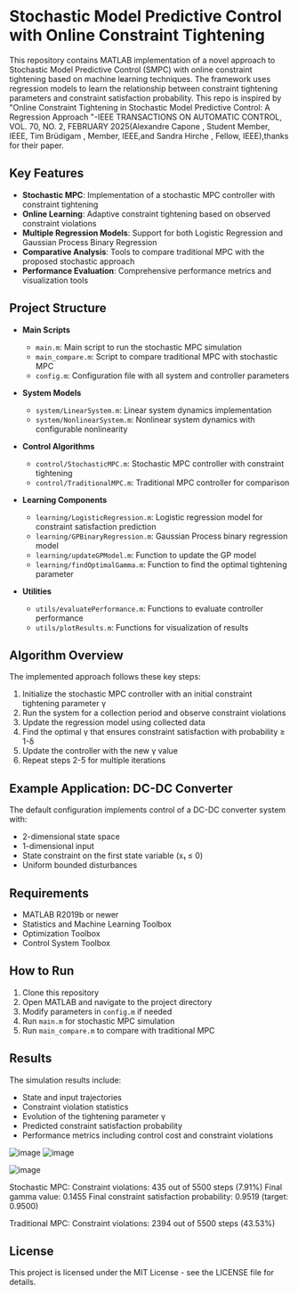 #  Stochastic Model Predictive Control with Online Constraint Tightening

This repository contains MATLAB implementation of a novel approach to Stochastic Model Predictive Control (SMPC) with online constraint tightening based on machine learning techniques. The framework uses regression models to learn the relationship between constraint tightening parameters and constraint satisfaction probability.
This repo is  inspired by "Online Constraint Tightening in Stochastic Model Predictive Control: A Regression Approach "-IEEE TRANSACTIONS ON AUTOMATIC CONTROL, VOL. 70, NO. 2, FEBRUARY 2025(Alexandre Capone , Student Member, IEEE, Tim Brüdigam , Member, IEEE,and Sandra Hirche , Fellow, IEEE),thanks for their paper.
## Key Features

- **Stochastic MPC**: Implementation of a stochastic MPC controller with constraint tightening
- **Online Learning**: Adaptive constraint tightening based on observed constraint violations
- **Multiple Regression Models**: Support for both Logistic Regression and Gaussian Process Binary Regression
- **Comparative Analysis**: Tools to compare traditional MPC with the proposed stochastic approach
- **Performance Evaluation**: Comprehensive performance metrics and visualization tools

## Project Structure

- **Main Scripts**
  - `main.m`: Main script to run the stochastic MPC simulation
  - `main_compare.m`: Script to compare traditional MPC with stochastic MPC
  - `config.m`: Configuration file with all system and controller parameters

- **System Models**
  - `system/LinearSystem.m`: Linear system dynamics implementation
  - `system/NonlinearSystem.m`: Nonlinear system dynamics with configurable nonlinearity

- **Control Algorithms**
  - `control/StochasticMPC.m`: Stochastic MPC controller with constraint tightening
  - `control/TraditionalMPC.m`: Traditional MPC controller for comparison

- **Learning Components**
  - `learning/LogisticRegression.m`: Logistic regression model for constraint satisfaction prediction
  - `learning/GPBinaryRegression.m`: Gaussian Process binary regression model
  - `learning/updateGPModel.m`: Function to update the GP model
  - `learning/findOptimalGamma.m`: Function to find the optimal tightening parameter

- **Utilities**
  - `utils/evaluatePerformance.m`: Functions to evaluate controller performance
  - `utils/plotResults.m`: Functions for visualization of results

## Algorithm Overview

The implemented approach follows these key steps:

1. Initialize the stochastic MPC controller with an initial constraint tightening parameter γ
2. Run the system for a collection period and observe constraint violations
3. Update the regression model using collected data
4. Find the optimal γ that ensures constraint satisfaction with probability ≥ 1-δ
5. Update the controller with the new γ value
6. Repeat steps 2-5 for multiple iterations

## Example Application: DC-DC Converter

The default configuration implements control of a DC-DC converter system with:
- 2-dimensional state space
- 1-dimensional input
- State constraint on the first state variable (x₁ ≤ 0)
- Uniform bounded disturbances

## Requirements

- MATLAB R2019b or newer
- Statistics and Machine Learning Toolbox
- Optimization Toolbox
- Control System Toolbox

## How to Run

1. Clone this repository
2. Open MATLAB and navigate to the project directory
3. Modify parameters in `config.m` if needed
4. Run `main.m` for stochastic MPC simulation
5. Run `main_compare.m` to compare with traditional MPC

## Results

The simulation results include:
- State and input trajectories
- Constraint violation statistics
- Evolution of the tightening parameter γ
- Predicted constraint satisfaction probability
- Performance metrics including control cost and constraint violations

![image](https://github.com/user-attachments/assets/06c603d4-a434-4cb2-a0f7-1194e317bc5f)
![image](https://github.com/user-attachments/assets/4c52628e-feaf-4d8a-8986-1671245a74a2)

![image](https://github.com/user-attachments/assets/e8cc5386-eea1-454e-b006-97f55ce070d8)

Stochastic MPC:
  Constraint violations: 435 out of 5500 steps (7.91%)
  Final gamma value: 0.1455
  Final constraint satisfaction probability: 0.9519 (target: 0.9500)

Traditional MPC:
  Constraint violations: 2394 out of 5500 steps (43.53%)
## License

This project is licensed under the MIT License - see the LICENSE file for details. 
